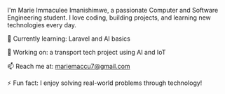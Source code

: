 I'm Marie Immaculee Imanishimwe, a passionate Computer and Software Engineering student.
I love coding, building projects, and learning new technologies every day.

🌱 Currently learning: Laravel and AI basics

🔭 Working on: a transport tech project using AI and IoT

📫 Reach me at: mariemaccu7@gmail.com

⚡ Fun fact: I enjoy solving real-world problems through technology!

